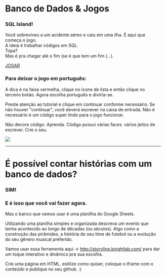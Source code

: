 # Banco de Dados & Jogos

### SQL Island!
Você sobreviveu a um acidente aéreo e caiu em uma ilha. É aqui que começa o jogo. <br>
A ideia é trabalhar códigos em SQL. <br>
Topa?<br>
Mas é pra chegar até o fim (se é que tem um fim (...).<br>

<a href="https://sql-island.informatik.uni-kl.de/"> JOGAR </a>

### Para deixar o jogo em português: 

A dica é na faixa vermelha, clique no ícone de lista e então clique no terceiro botão. Agora escolha português e divirta-se. 

Preste atenção ao tutorial e clique em continuar conforme necessário. Se não houver "continuar", você deverá escrever na caixa de entrada. 
Não é necessário é um código super lindo para o jogo funcionar. 

Não decore código. Aprenda. 
Código possui várias faces. vários jeitos de escrever. 
Crie o seu. 

<img src = "https://lh3.googleusercontent.com/vLoAwjknYyp0ReKyoeRWFF8AhCyYQEKuzUOISnmNOKQ-Ggh2tchLJsOlHT1h6mgjuXgJMHpJVSjN_wUoIRNToluYiaSlcQmAgPViShIjrsek1juNL9JBAJW4ISYxDjnIR69yXZCWrWXRLtRPm7ohHgq1pHthd6XTORg7ZJXjaU9_cOvzBOEG9UDIkkYVuwgIrQkBq5985Gk5TWG1KqBQk9cjjZljnY0zjE-tQ3xfVeuw_KKGVwINwnFvXZrXhpbgVffOZA3ddW-o3Fyh6fEjYRG4aPFJwO90wDWWFrcMojVlWteTF_EEW9hIKekiI8Q72d1j9VJK0L3QYOsCD4wiHNQ8r2iwquUH6jqjyrIaq3FJ7I5Q-ZP78kNMGZYlZ_rL7KEprC-uvZA-Xvmf7XW4E8BYpSPtRs5HAXgU4MQPvHf2xxu_Ht6gdTuCvXxuzTfoIDXEIMWVWGPhMcTesiWA5SH-zSFkGtiqBc_7E6gICiw4pcNTTHPSsYxzryDffHE9vKoeLhFEthV5Fg3YAVpRoGQ-0pF-lT010qYVaFL3wVRAKaDHSfYrn48cwnN_yyeP_KH2Tf2cEHypaYtPEv2b3m2PbmbTgmKM2IcUIqx5r6bY1oufPJrZqFOiuPUCw50EQ6ZnLTgehGUiaV_j-RI80K1daOvAjkaQi5lwa8Hf3rQyXAjBbJPA-3LpyXBIB_JmWVK5U1nHcraRu_3eyBvvUn4VJiZbh8wJXpJ2UeZTplX95A_0bwXDksFTGWers1-ugUQHO_tuYr4iPF0nOmBDRKeH7hftkYkU1sBA_lIfgncSxWpqnHoewomPzYS0SAVQ_VW7ISXbn1cIlb2x-5O6yIVVjzChZ8Pb8mbXkTEPtWMNIcwOeXyHyt1CAevcPycV52mQEbtvf5rIRaj5qBqsOl5gKgRLkaSnRqU-qCUTr0cX=w711-h479-no?authuser=0">

-----------------------------------------------------------------------------------------------------------------------------------------------------------------------

# É possível contar histórias com um banco de dados?
### SIM! 

### E é isso que você vai fazer agora. 
Mas o banco que vamos usar é uma planilha do Google Sheets. 

Utilizando uma planilha simples e organizada descreva um evento que tenha acontecido ao longo de décadas (ou séculos). Algo como a construção das pirâmides, a história do seu time de futebol ou a evolução do seu gênero musical preferido. 

Vamos usar essa ferramenta aqui -> http://storyline.knightlab.com/ para dar um toque interativo e dinâmico pra sua escolha. 

Crie uma página em HTML, estilize como quiser, coloque o iframe com o conteúdo e publique no seu github. :) 

